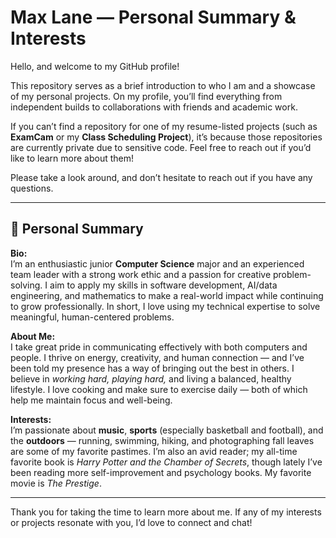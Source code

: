 # Max Lane — Personal Summary & Interests  

Hello, and welcome to my GitHub profile!  

This repository serves as a brief introduction to who I am and a showcase of my personal projects. On my profile, you’ll find everything from independent builds to collaborations with friends and academic work.  

If you can’t find a repository for one of my resume-listed projects (such as **ExamCam** or my **Class Scheduling Project**), it’s because those repositories are currently private due to sensitive code. Feel free to reach out if you’d like to learn more about them!  

Please take a look around, and don’t hesitate to reach out if you have any questions.  

---

## 🕺 Personal Summary  

**Bio:**  
I’m an enthusiastic junior **Computer Science** major and an experienced team leader with a strong work ethic and a passion for creative problem-solving. I aim to apply my skills in software development, AI/data engineering, and mathematics to make a real-world impact while continuing to grow professionally. In short, I love using my technical expertise to solve meaningful, human-centered problems.  

**About Me:**  
I take great pride in communicating effectively with both computers and people. I thrive on energy, creativity, and human connection — and I’ve been told my presence has a way of bringing out the best in others. I believe in *working hard, playing hard,* and living a balanced, healthy lifestyle. I love cooking and make sure to exercise daily — both of which help me maintain focus and well-being. 

**Interests:**  
I’m passionate about **music**, **sports** (especially basketball and football), and the **outdoors** — running, swimming, hiking, and photographing fall leaves are some of my favorite pastimes. I’m also an avid reader; my all-time favorite book is *Harry Potter and the Chamber of Secrets*, though lately I’ve been reading more self-improvement and psychology books. My favorite movie is *The Prestige*.  

---

Thank you for taking the time to learn more about me. If any of my interests or projects resonate with you, I’d love to connect and chat!  
